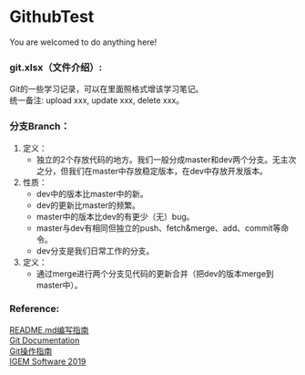 # GithubTest
You are welcomed to do anything here!

### git.xlsx（文件介绍）:

Git的一些学习记录，可以在里面照格式增该学习笔记。<br>统一备注: upload xxx, update xxx, delete xxx。

### 分支Branch：

1. 定义：
    - 独立的2个存放代码的地方。我们一般分成master和dev两个分支。无主次之分，但我们在master中存放稳定版本，在dev中存放开发版本。
2. 性质：
    - dev中的版本比master中的新。
    - dev的更新比master的频繁。
    - master中的版本比dev的有更少（无）bug。
    - master与dev有相同但独立的push、fetch&merge、add、commit等命令。
    - dev分支是我们日常工作的分支。
3. 定义：
    - 通过merge进行两个分支见代码的更新合并（把dev的版本merge到master中）。
    
### Reference:

[README.md编写指南](https://www.runoob.com/markdown/md-tutorial.html)<br>[Git Documentation](https://git-scm.com/docs)<br>[Git操作指南](https://www.liaoxuefeng.com/wiki/896043488029600)<br>[IGEM Software 2019](https://github.com/igemsoftware2019)
